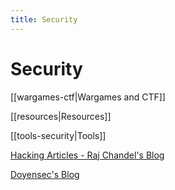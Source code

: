 ```yaml
---
title: Security
---
```


# Security

[[wargames-ctf|Wargames and CTF]]

[[resources|Resources]]

[[tools-security|Tools]]

[Hacking Articles - Raj Chandel's Blog](https://www.hackingarticles.in/)

[Doyensec's Blog](https://blog.doyensec.com/)
